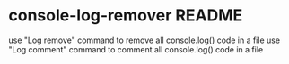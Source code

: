 
# console-log-remover README
use "Log remove" command to remove all console.log() code in a file
use "Log comment" command to comment all console.log() code in a file

